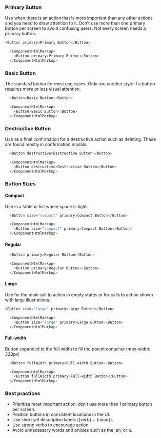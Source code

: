 ### Primary Button

Use when there is an action that is more important than any other actions and you need to draw attention to it. Don’t use more than one primary button per screen to avoid confusing users. Not every screen needs a primary button.
```js
<Button primary>Primary Button</Button>
```
```js noeditor
  <ComponentHtmlMarkup>
    <Button primary>Primary Button</Button>
  </ComponentHtmlMarkup>
```
### Basic Button

The standard button for most use cases. Only use another style if a button requires more or less visual attention.
```js
  <Button>Basic Button</Button>
```
```js noeditor
  <ComponentHtmlMarkup>
    <Button>Basic Button</Button>
  </ComponentHtmlMarkup>
```
### Destructive Button

Use as a final confirmation for a destructive action such as deleting. These are found mostly in confirmation modals.
```js
  <Button destructive>Destructive Button</Button>
```
```js noeditor
  <ComponentHtmlMarkup>
    <Button destructive>Destructive Button</Button>
  </ComponentHtmlMarkup>
```
### Button Sizes
#### Compact
Use in a table or list where space is tight.
```js
  <Button size="compact" primary>Compact Button</Button>
```
```js noeditor
  <ComponentHtmlMarkup>
    <Button size="compact" primary>Compact Button</Button>
  </ComponentHtmlMarkup>
```
#### Regular
```js
  <Button primary>Regular Button</Button>
```
```js noeditor
  <ComponentHtmlMarkup>
    <Button primary>Regular Button</Button>
  </ComponentHtmlMarkup>
```
#### Large
Use for the main call to action in empty states or for calls to action shown with large illustrations.
```js
<Button size="large" primary>Large Button</Button>
```
```js noeditor
  <ComponentHtmlMarkup>
    <Button size="large" primary>Large Button</Button>
  </ComponentHtmlMarkup>
```
#### Full-width

Button expanded to the full width to fill the parent container (max-width: 320px)
```js
  <Button fullWidth primary>Full-width Button</Button>
```
```js noeditor
  <ComponentHtmlMarkup>
    <Button fullWidth primary>Full-width Button</Button>
  </ComponentHtmlMarkup>
```

### Best practices
 - Prioritize most important action; don’t use more than 1 primary button per screen.
 - Position buttons in consistent locations in the UI.
 - Use short yet descriptive labels ({verb} + {noun}).
 - Use strong verbs to encourage action.
 - Avoid unnecessary words and articles such as the, an, or a.